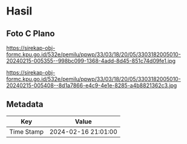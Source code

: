# Hasil

## Foto C Plano

https://sirekap-obj-formc.kpu.go.id/532e/pemilu/ppwp/33/03/18/20/05/3303182005010-20240215-005355--998bc099-1368-4add-8d45-851c74d09fe1.jpg

https://sirekap-obj-formc.kpu.go.id/532e/pemilu/ppwp/33/03/18/20/05/3303182005010-20240215-005408--8d1a7866-e4c9-4e1e-8285-a4b8821362c3.jpg


## Metadata

| Key        | Value               |
| ---------- | ------------------- |
| Time Stamp | 2024-02-16 21:01:00 |



